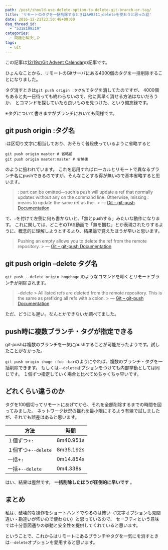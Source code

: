 ```yaml
---
path: /post/should-use-delete-option-to-delete-git-branch-or-tag/
title: 'リモートのタグを一括削除するときは&#8211;deleteを使おうと思った話'
date: 2016-12-21T23:50:48+00:00
dsq_thread_id:
  - "5318199219"
categories:
  - 問題を解決した
tags:
  - Git
---
```

この記事は[12/19のGit Advent Calendar](http://qiita.com/advent-calendar/2016/git)の記事です。

ひょんなことから、リモートのGitサーバにある4000個のタグを一括削除することになりました。

タグ消すときは`git push origin :タグ名`でタグを消してたのですが、 4000個もあると丸一日待っても終わらないので、他に素早く消せる方法はないだろうか、 とコマンドを探していたら良いものを見つけた、という備忘録です。

※タグについて書きますがブランチにおいても同様です。

<!--more-->

## git push origin :タグ名

:は区切り文字に相当しており、おそらく普段使っているように省略すると


```
git push origin master # 省略前
git push origin master:master # 省略後
```


のように扱われています。 これを応用すればローカルとリモートで異なるブランチ名にpushできるのですが、そんなことする得が無いので基本省略すると思います。

> :<dst> part can be omitted—​such a push will update a ref that <src> normally updates without any <refspec> on the command line. Otherwise, missing :<dst> means to update the same ref as the <src>. > — [Git &#8211; git-push Documentation](https://git-scm.com/docs/git-push)</src></dst></refspec></src></dst>

で、`:`を付けて左側に何も書かないと、「無とpushする」みたいな動作になります。 これに関しては、どこぞのTAS動画で「無を掴む」とか表現されたりするように、概念的に理解しようとするより、結果論で覚えたほうが早いと思います。

> Pushing an empty <src> allows you to delete the <dst> ref from the remote repository. > — [Git &#8211; git-push Documentation](https://git-scm.com/docs/git-push)</dst></src>

## git push origin &#8211;delete タグ名

`git push --delete origin hogehoge` のようなコマンドを叩くとリモートブランチが削除されます。

> &#8211;delete > All listed refs are deleted from the remote repository. This is the same as prefixing all refs with a colon. > — [Git &#8211; git-push Documentation](https://git-scm.com/docs/git-push)

ただ、どうにも遅い。なんとかできないか調べてました。

push時に複数ブランチ・タグが指定できる
----------------------------------------


git-pushは複数のブランチを一気にpushすることが可能だったようです。試したことがなかった。

`git push origin :hoge :foo :bar`のようにやれば、複数のブランチ・タグを一括削除できます。 もしくは`--delete`オプションをつけても内部挙動としては同じです。 １個ずつ指定していく場合と比べてめちゃくちゃ早いです。

どれくらい違うのか
----------------------------------------


タグを100個切ってリモートにあげてから、それを全部削除するまでの時間を図ってみました。 ネットワーク状況の揺れを最小限にするよう有線で試しましたが、それでも誤差はあると思います。

| 方法              | 時間        |
| --------------- | --------- |
| １個ずつ+`:`        | 8m40.951s |
| １個ずつ+`--delete` | 8m35.192s |
| 一括+`:`          | 0m14.854s |
| 一括+`--delete`   | 0m4.338s  |

はい、結果は歴然です。 **一括削除したほうが圧倒的に早いです** 。

まとめ
----------------------------------------


私は、破壊的な操作をショートハンドでやるのは怖い（1文字オプションも見間違い・勘違いが怖いので使わない）と思っているので、 セーフティという意味では十分意図通りの挙動と安全性を提供してくれていると思います。

ということで、これからはリモートにあるブランチやタグを一気にを消すときは`--delete`オプションを愛用すると思います。

<div style="font-size:0px;height:0px;line-height:0px;margin:0;padding:0;clear:both">
</div>
